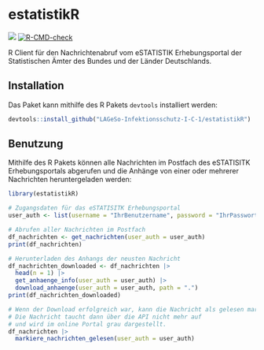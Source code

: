 # estatistikR

<!-- badges: start -->

[![](https://img.shields.io/badge/lifecycle-experimental-orange.svg)](https://lifecycle.r-lib.org/articles/stages.html#experimental) [![R-CMD-check](https://github.com/LAGeSo-Infektionsschutz-I-C-1/estatistikR/actions/workflows/R-CMD-check.yaml/badge.svg)](https://github.com/LAGeSo-Infektionsschutz-I-C-1/estatistikR/actions/workflows/R-CMD-check.yaml)

<!-- badges: end -->

R Client für den Nachrichtenabruf vom eSTATISTIK Erhebungsportal der Statistischen Ämter des Bundes und der Länder Deutschlands.

## Installation

Das Paket kann mithilfe des R Pakets `devtools` installiert werden:

``` r
devtools::install_github("LAGeSo-Infektionsschutz-I-C-1/estatistikR")
```

## Benutzung

Mithilfe des R Pakets können alle Nachrichten im Postfach des eSTATISITK Erhebungsportals abgerufen und die Anhänge von einer oder mehrerer Nachrichten heruntergeladen werden:

``` r
library(estatistikR)

# Zugangsdaten für das eSTATISITK Erhebungsportal
user_auth <- list(username = "IhrBenutzername", password = "IhrPasswort")

# Abrufen aller Nachrichten im Postfach
df_nachrichten <- get_nachrichten(user_auth = user_auth)
print(df_nachrichten)

# Herunterladen des Anhangs der neusten Nachricht
df_nachrichten_downloaded <- df_nachrichten |>
  head(n = 1) |>
  get_anhaenge_info(user_auth = user_auth) |>
  download_anhaenge(user_auth = user_auth, path = ".")
print(df_nachrichten_downloaded)

# Wenn der Download erfolgreich war, kann die Nachricht als gelesen markiert werden
# Die Nachricht taucht dann über die API nicht mehr auf 
# und wird im online Portal grau dargestellt.
df_nachrichten |>
  markiere_nachrichten_gelesen(user_auth = user_auth)
```
